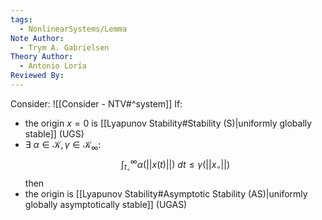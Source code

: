 ```yaml
---
tags:
  - NonlinearSystems/Lemma
Note Author:
  - Trym A. Gabrielsen
Theory Author:
  - Antonio Loría
Reviewed By:
---
```

Consider: ![[Consider - NTV#^system]]
If:
- the origin $x=0$ is [[Lyapunov Stability#Stability (S)|uniformly globally stable]] (UGS)
- $\exists~\alpha\in\mathcal{K},\gamma\in\mathcal{K}_\infty:$
	$$ \int_{t_\circ}^{\infty} \alpha(||x(t)||) ~dt \leq \gamma(||x_\circ||) $$
then
- the origin is [[Lyapunov Stability#Asymptotic Stability (AS)|uniformly globally asymptotically stable]] (UGAS)


